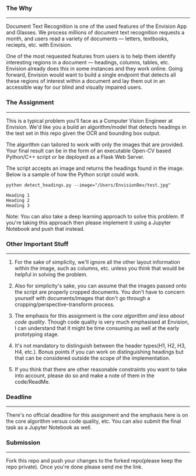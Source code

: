 ### The Why

---

Document Text Recognition is one of the used features of the Envision App and Glasses. We process millions of document text recognition requests a month, and users read a variety of documents — letters, textbooks, reciepts, etc. with Envision. 

One of the most requested features from users is to help them identify interesting regions in a document — headings, columns, tables, etc. Envision already does this in some instances and they work online. Going forward, Envision would want to build a single endpoint that detects all these regions of interest within a document and lay them out in an accessible way for our blind and visually impaired users. 

### The Assignment

---

This is a typical problem you'll face as a Computer Vision Engineer at Envision. We'd like you a build an algorithm/model that detects headings in the test set in this repo given the OCR and bounding box output. 

The algorithm can tailored to work with only the images that are provided. Your final result can be in the form of an executable Open-CV based Python/C++ script or be deployed as a Flask Web Server.

The script accepts an image and returns the headings found in the image. Below is a sample of how the Python script could work. 

```
python detect_headings.py --image="/Users/EnvisionDev/test.jpg"

Heading 1
Heading 2
Heading 3
``` 

Note: You can also take a deep learning approach to solve this problem. If you're taking this approach then please implement it using a Jupyter Notebook and push that instead.

### Other Important Stuff

---

1.  For the sake of simplicity, we'll ignore all the other layout information within the image, such as columns, etc. unless you think that would be helpful in solving the problem.

2. Also for simplicity's sake, you can assume that the images passed onto the script are properly cropped documents. You don't have to concern yourself with documents/images that don't go through a cropping/perspective-transform process.

3. The emphasis for this assignment is the _core algorithm and less about code quality_. Though code quality is very much emphasised at Envision, I can understand that it might be time consuming as well at the early prototyping stage.

4. It's not mandatory to distinguish between the header types(H1, H2, H3, H4, etc.). Bonus points if you can work on distinguishing headings but that can be considered outside the scope of the implementation.

5. If you think that there are other reasonable constraints you want to take into account, please do so and make a note of them in the code/ReadMe.


### Deadline

---

There's no official deadline for this assignment and the emphasis here is on the core algorithm versus code quality, etc. You can also submit the final task as a Jupyter Notebook as well. 

### Submission

---

Fork this repo and push your changes to the forked repo(please keep the repo private). Once you're done please send me the link.
